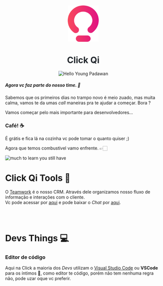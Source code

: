 <p align="center" style="margin-bottom:10px;">
  <a href="https://www.clickqi.com.br/" target="_blank" rel="noopener noreferrer">
    <img width="100" src="https://raw.githubusercontent.com/ClickQi/hello-young-padawan/master/img/Q.png" alt="Click Qi logo">
  </a>
  <h1 align="center" style="color: #24292e;">Click Qi</h1>
</p>

<p align="center" style="margin-bottom:10px;margin-top:10px;">
   <img width="400" src="https://media.makeameme.org/created/hello-young-padawan.jpg" alt="Hello Young Padawan">
</p>

##### Agora vc faz parte do nosso time. 🥳

Sabemos que os primeiros dias no trampo novo é meio zuado, mas muita calma, vamos te da umas _call_ maneiras pra te ajudar a começar.
Bora ?

Vamos começar pelo mais importante para desenvolvedores...

### Café! ☕️
É grátis e fica lá na cozinha vc pode tomar o quanto quiser ;)

Agora que temos combustivel vamo enfrente. 👉🏻

![much to learn you still have](https://media.giphy.com/media/3ohuAxV0DfcLTxVh6w/giphy.gif)


# Click Qi Tools 🤘
O [Teamwork](https://www.teamwork.com/) é o nosso CRM. Através dele organizamos nosso fluxo de informação e interações com o cliente.<br />
Vc pode acessar por [aqui](http://teamwork.clickqi.com.br/) e pode baixar o _Chat_ por [aqui](https://www.teamwork.com/chat/apps/#for_windows).

<br /><br />

# Devs Things 💻
### Editor de código
Aqui na Click a maioria dos _Devs_ utilizam o [Visual Studio Code](https://code.visualstudio.com/) ou **VSCode** para os íntimos 🥰, como editor te código, porém não tem nenhuma regra não, pode uzar oque vc preferir.
